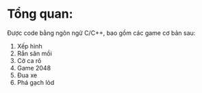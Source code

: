 # Tổng quan:
Được code bằng ngôn ngữ C/C++, bao gồm các game cơ bản sau:
  1. Xếp hình
  2. Rắn săn mồi
  3. Cờ ca rô
  4. Game 2048
  5. Đua xe
  6. Phá gạch lỏd
